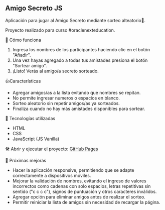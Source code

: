 <h2> Amigo Secreto JS </h2>

Aplicación para jugar al Amigo Secreto mediante sorteo alteatorio🔮.
<p>Proyecto realizado para curso #oraclenexteducation.</p>

📌 Cómo funciona
1. Ingresa los nombres de los participantes haciendo clic en el botón "Añadir".
2. Una vez hayas agregado a todas tus amistades presiona el botón "Sortear amigo".
3. ¡Listo! Verás al amigo/a secreto sorteado.

👍Características
- Agregar amigos/as a la lista evitando que nombres se repitan.
- No permite ingresar numeros o espacios en blanco.
- Sorteo aleatorio sin repetir amigos/as ya sorteados.
- Finaliza cuando no hay más amistades disponibles para sortear.

🚀 Tecnologías utilizadas
- HTML
- CSS
- JavaScript (JS Vanilla)

🛠️ Abrir y ejecutar el proyecto: [GitHub Pages](https://franmsm.github.io/amigo-secreto-js/)

🎯 Próximas mejoras
- Hacer la aplicación responsive, permitiendo que se adapte correctamente a dispositivos móviles.
- Mejorar la validación de nombres, evitando el ingreso de valores incorrectos como cadenas con solo espacios, letras repetitivas sin sentido ("c c c c"), signos de puntuación y otros caracteres inválidos.
- Agregar opción para eliminar amigos antes de realizar el sorteo.
- Permitir reiniciar la lista de amigos sin necesidad de recargar la página.
